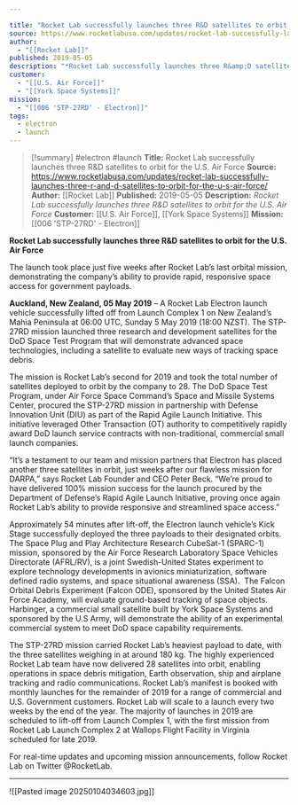 ```yaml
---

title: "Rocket Lab successfully launches three R&D satellites to orbit for the U.S. Air Force "
source: https://www.rocketlabusa.com/updates/rocket-lab-successfully-launches-three-r-and-d-satellites-to-orbit-for-the-u-s-air-force/
author:
  - "[[Rocket Lab]]"
published: 2019-05-05
description: "*Rocket Lab successfully launches three R&amp;D satellites to orbit for the U.S. Air Force*"
customer:
  - "[[U.S. Air Force]]"
  - "[[York Space Systems]]"
mission:
  - "[[006 'STP-27RD' - Electron]]"
tags:
  - electron
  - launch
---
```

>[!summary]
#electron #launch
**Title:** Rocket Lab successfully launches three R&D satellites to orbit for the U.S. Air Force 
**Source:** https://www.rocketlabusa.com/updates/rocket-lab-successfully-launches-three-r-and-d-satellites-to-orbit-for-the-u-s-air-force/
**Author:** [[Rocket Lab]]
**Published:** 2019-05-05
**Description:** *Rocket Lab successfully launches three R&amp;D satellites to orbit for the U.S. Air Force*
**Customer:** [[U.S. Air Force]], [[York Space Systems]]
**Mission:** [[006 'STP-27RD' - Electron]]

**Rocket Lab successfully launches three R&D satellites to orbit for the U.S. Air Force**

The launch took place just five weeks after Rocket Lab’s last orbital mission, demonstrating the company’s ability to provide rapid, responsive space access for government payloads.

**Auckland, New Zealand, 05 May 2019** – A Rocket Lab Electron launch vehicle successfully lifted off from Launch Complex 1 on New Zealand’s Mahia Peninsula at 06:00 UTC, Sunday 5 May 2019 (18:00 NZST). The STP-27RD mission launched three research and development satellites for the DoD Space Test Program that will demonstrate advanced space technologies, including a satellite to evaluate new ways of tracking space debris.

The mission is Rocket Lab’s second for 2019 and took the total number of satellites deployed to orbit by the company to 28. The DoD Space Test Program, under Air Force Space Command’s Space and Missile Systems Center, procured the STP-27RD mission in partnership with Defense Innovation Unit (DIU) as part of the Rapid Agile Launch Initiative. This initiative leveraged Other Transaction (OT) authority to competitively rapidly award DoD launch service contracts with non-traditional, commercial small launch companies.

“It’s a testament to our team and mission partners that Electron has placed another three satellites in orbit, just weeks after our flawless mission for DARPA,” says Rocket Lab Founder and CEO Peter Beck. “We’re proud to have delivered 100% mission success for the launch procured by the Department of Defense’s Rapid Agile Launch Initiative, proving once again Rocket Lab’s ability to provide responsive and streamlined space access.”

Approximately 54 minutes after lift-off, the Electron launch vehicle’s Kick Stage successfully deployed the three payloads to their designated orbits. The Space Plug and Play Architecture Research CubeSat-1 (SPARC-1) mission, sponsored by the Air Force Research Laboratory Space Vehicles Directorate (AFRL/RV), is a joint Swedish-United States experiment to explore technology developments in avionics miniaturization, software defined radio systems, and space situational awareness (SSA).  The Falcon Orbital Debris Experiment (Falcon ODE), sponsored by the United States Air Force Academy, will evaluate ground-based tracking of space objects.  Harbinger, a commercial small satellite built by York Space Systems and sponsored by the U.S Army, will demonstrate the ability of an experimental commercial system to meet DoD space capability requirements.

The STP-27RD mission carried Rocket Lab’s heaviest payload to date, with the three satellites weighing in at around 180 kg. The highly experienced Rocket Lab team have now delivered 28 satellites into orbit, enabling operations in space debris mitigation, Earth observation, ship and airplane tracking and radio communications. Rocket Lab’s manifest is booked with monthly launches for the remainder of 2019 for a range of commercial and U.S. Government customers. Rocket Lab will scale to a launch every two weeks by the end of the year. The majority of launches in 2019 are scheduled to lift-off from Launch Complex 1, with the first mission from Rocket Lab Launch Complex 2 at Wallops Flight Facility in Virginia scheduled for late 2019.

For real-time updates and upcoming mission announcements, follow Rocket Lab on Twitter @RocketLab.

---

![[Pasted image 20250104034603.jpg]]